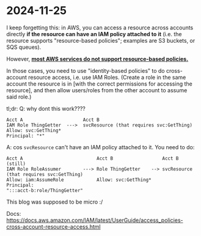 # 2024-11-25
I keep forgetting this: in AWS, you can access a resource across accounts directly **if the resource
can have an IAM policy attached to it** (i.e. the resource supports "resource-based policies";
examples are S3 buckets, or SQS queues).

However, [**most AWS services do not support resource-based
policies.**](https://docs.aws.amazon.com/IAM/latest/UserGuide/reference_aws-services-that-work-with-iam.html#all_svcs)

In those cases, you need to use "identity-based policies" to do cross-account resource access, i.e.
use IAM Roles. (Create a role in the same account the resource is in \[with the correct permissions
for accessing the resource\], and then allow users/roles from the other account to assume said
role.)

tl;dr: Q: why dont this work????
```
Acct A                      Acct B
IAM Role ThingGetter  --->  svcResource (that requires svc:GetThing)
Allow: svc:GetThing*
Principal: "*"
```

A: cos `svcResource` can't have an IAM policy attached to it. You need to do:
```
Acct A                           Acct B                  Acct B (still)
IAM Role RoleAssumer        ---> Role ThingGetter    --> svcResource (that requires svc:GetThing)
Allow: iam:AssumeRole            Allow: svc:GetThing*
Principal:
":::acct-b:role/ThingGetter"
```

This blog was supposed to be micro :/

Docs: https://docs.aws.amazon.com/IAM/latest/UserGuide/access_policies-cross-account-resource-access.html
